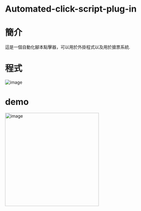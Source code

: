 # Automated-click-script-plug-in
# 簡介
這是一個自動化腳本點擊器，可以用於外掛程式以及用於搶票系統.
# 程式
![image](https://github.com/chris911024/Automated-click-script-plug-in/assets/67829896/0c44677a-5b55-4df2-81df-1e9b8dd3b9d2)

# demo
<img width="307" alt="image" src="https://github.com/chris911024/Automated-click-script-plug-in/assets/67829896/9c09d9ff-5875-409b-801b-a71663bee55e">


